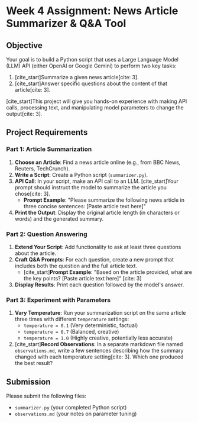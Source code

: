 # Week 4 Assignment: News Article Summarizer & Q&A Tool

## Objective

Your goal is to build a Python script that uses a Large Language Model (LLM) API (either OpenAI or Google Gemini) to perform two key tasks:
1.  [cite_start]Summarize a given news article[cite: 3].
2.  [cite_start]Answer specific questions about the content of that article[cite: 3].

[cite_start]This project will give you hands-on experience with making API calls, processing text, and manipulating model parameters to change the output[cite: 3].

## Project Requirements

### Part 1: Article Summarization

1.  **Choose an Article**: Find a news article online (e.g., from BBC News, Reuters, TechCrunch).
2.  **Write a Script**: Create a Python script (`summarizer.py`).
3.  **API Call**: In your script, make an API call to an LLM. [cite_start]Your prompt should instruct the model to summarize the article you chose[cite: 3].
    * **Prompt Example**: "Please summarize the following news article in three concise sentences: [Paste article text here]"
4.  **Print the Output**: Display the original article length (in characters or words) and the generated summary.

### Part 2: Question Answering

1.  **Extend Your Script**: Add functionality to ask at least three questions about the article.
2.  **Craft Q&A Prompts**: For each question, create a new prompt that includes both the question and the full article text.
    * [cite_start]**Prompt Example**: "Based on the article provided, what are the key points? [Paste article text here]" [cite: 3]
3.  **Display Results**: Print each question followed by the model's answer.

### Part 3: Experiment with Parameters

1.  **Vary Temperature**: Run your summarization script on the same article three times with different `temperature` settings:
    * `temperature = 0.1` (Very deterministic, factual)
    * `temperature = 0.7` (Balanced, creative)
    * `temperature = 1.0` (Highly creative, potentially less accurate)
2.  [cite_start]**Record Observations**: In a separate markdown file named `observations.md`, write a few sentences describing how the summary changed with each temperature setting[cite: 3]. Which one produced the best result?

## Submission

Please submit the following files:
* `summarizer.py` (your completed Python script)
* `observations.md` (your notes on parameter tuning)
